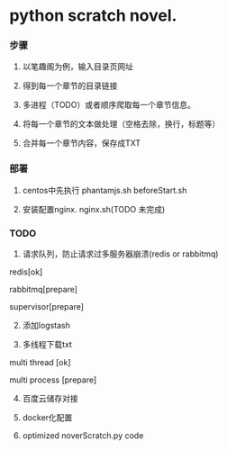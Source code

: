 # python scratch novel.

### 步骤

1. 以笔趣阁为例，输入目录页网址

2. 得到每一个章节的目录链接

3. 多进程（TODO）或者顺序爬取每一个章节信息。

4. 将每一个章节的文本做处理（空格去除，换行，标题等）

5. 合并每一个章节内容，保存成TXT

### 部署

1. centos中先执行 phantamjs.sh beforeStart.sh

2. 安装配置nginx. nginx.sh(TODO 未完成)

### TODO

1. 请求队列，防止请求过多服务器崩溃(redis or rabbitmq)

redis[ok]

rabbitmq[prepare]

supervisor[prepare]

2. 添加logstash

3. 多线程下载txt

multi thread [ok]

multi process [prepare]

4. 百度云储存对接

5. docker化配置

6. optimized noverScratch.py code





